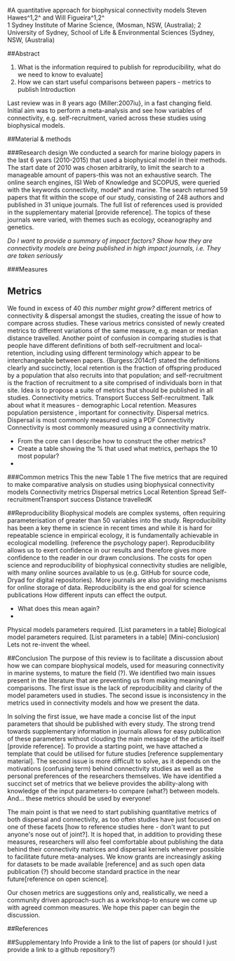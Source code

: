 #A quantitative approach for biophysical connectivity models
Steven Hawes^1,2^ and Will Figueira^1,2^  
1 Sydney Institute of Marine Science,  (Mosman, NSW,  (Australia); 2 University of Sydney, School of Life & Environmental Sciences (Sydney, NSW,  (Australia)

##Abstract
1. What is the information required to publish for reproducibility, what do we need to know to evaluate]
2. How we can start useful comparisons between papers - metrics to publish
Introduction

Last review was in 8 years ago {Miller:2007iu}, in a fast changing field.
Initial aim was to perform a meta-analysis and see how variables of connectivity, e.g. self-recruitment, varied across these studies using biophysical models.

##Material & methods

###Research design
We conducted a search for marine biology papers in the last 6 years (2010-2015) that used a biophysical model in their methods. The start date of 2010 was chosen arbitrarily, to limit the search to a manageable amount of papers-this was not an exhaustive search. The online search engines, ISI Web of Knowledge and SCOPUS, were queried with the keywords connectivity, model* and marine. The search returned 59 papers that fit within the scope of our study, consisting of 248 authors and published in 31 unique journals. The full list of references used is provided in the supplementary material [provide reference]. The topics of these journals were varied, with themes such as ecology, oceanography and genetics.

*Do I want to provide a summary of impact factors? Show how they are connectivity models are being published in high impact journals, i.e. They are taken seriously*

###Measures


## Metrics
We found in excess of 40 *this number might grow?* different metrics of connectivity & dispersal amongst the studies, creating the issue of how to compare across studies. These various metrics consisted of newly created metrics to different variations of the same measure, e.g. mean or median distance travelled.
Another point of confusion in comparing studies is that people have different definitions of both self-recruitment and local-retention, including using different terminology which appear to be interchangeable between papers. {Burgess:2014cf}  stated the definitions clearly and succinctly, local retention is the fraction of offspring produced by a population that also recruits into that population; and self-recruitment is the fraction of recruitment to a site comprised of individuals born in that site.
Idea is to propose a suite of metrics that should be published in all studies.
Connectivity metrics.
Transport Success
Self-recruitment. Talk about what it measures - demographic
Local retention. Measures population persistence , important for connectivity.
Dispersal metrics.
Dispersal is most commonly measured using a PDF
Connectivity
Connectivity is most commonly measured using a connectivity matrix.
- From the core can I describe how to construct the other metrics?
- Create a table showing the % that used what metrics, perhaps the 10 most popular?
-
###Common metrics
This the new
Table 1 The five metrics that are required to make comparative analysis on studies using biophysical connectivity models
Connectivity metrics
Dispersal metrics
Local Retention
Spread
Self-recruitmentTransport success
Distance travelledK
 

##Reproducibility
Biophysical models are complex systems, often requiring parameterisation of greater than 50 variables into the study.
Reproducibility has been a key theme in science in recent times and while it is hard for repeatable science in empirical ecology, it is fundamentally achievable in ecological modelling. (reference the psychology paper). Reproducibility allows us to exert confidence in our results and therefore gives more confidence to the reader in our drawn conclusions.
The costs for open science and reproducibility of biophysical connectivity studies are neligible, with many online sources available to us (e.g. GitHub for source code, Dryad for digital repositories). More journals are also providing mechanisms for online storage of data.
Reproducibility is the end goal for science publications
How different inputs can effect the output.
- What does this mean again?
- 
Physical models parameters required. [List parameters in a table]
Biological model parameters required. [List parameters in a table]
(Mini-conclusion) Lets not re-invent the wheel.

##Conclusion
The purpose of this review is to facilitate a discussion about how we can compare biophysical models, used for measuring connectivity in marine systems, to mature the field (?). We identified two main issues present in the literature that are preventing us from making meaningful comparisons. The first issue is the lack of reproducibility and clarity of the model parameters used in studies. The second issue is inconsistency in the metrics used in connectivity models and how we present the data.

In solving the first issue, we have made a concise list of the input parameters that should be published with every study. The strong trend towards supplementary information in journals allows for easy publication of these parameters without clouding the main message of the article itself [provide reference]. To provide a starting point, we have attached a template that could be utilised for future studies [reference supplementary material].
The second issue is more difficult to solve, as it depends on the motivations (confusing term) behind connectivity studies as well as the personal preferences of the researchers themselves. We have identified a succinct set of metrics that we believe provides the ability-along with knowledge of the input parameters-to compare (what?) between models. And… these metrics should be used by everyone!

The main point is that we need to start publishing quantitative metrics of both dispersal and connectivity, as too often studies have just focused on one of these facets [how to reference studies here - don't want to put anyone's nose out of joint?]. It is hoped that, in addition to providing these measures, researchers will also feel comfortable about publishing the data behind their connectivity matrices and dispersal kernels wherever possible to facilitate future meta-analyses. We know grants are increasingly asking for datasets to be made available [reference] and as such open data publication (?) should become standard practice in the near future[reference on open science].

Our chosen metrics are suggestions only and, realistically, we need a community driven approach-such as a workshop-to ensure we come up with agreed common measures. We hope this paper can begin the discussion.


##References

##Supplementary Info
Provide a link to the list of papers (or should I just provide a link to a github repository?)
